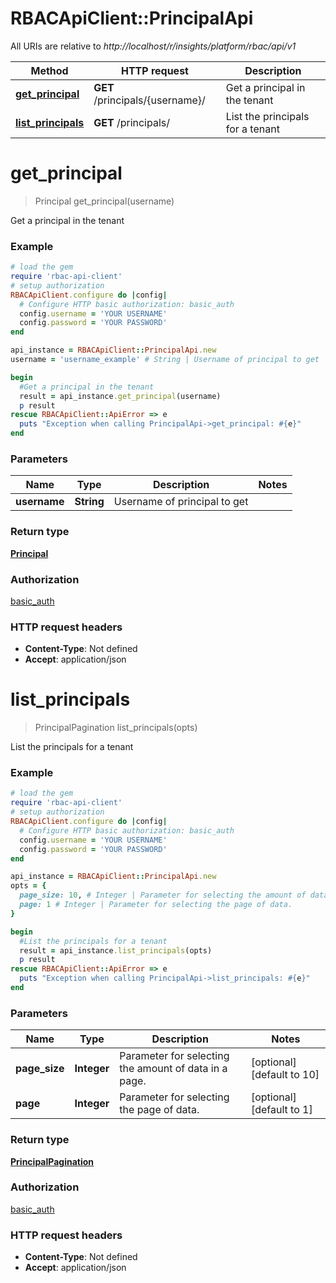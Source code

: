 # RBACApiClient::PrincipalApi

All URIs are relative to *http://localhost/r/insights/platform/rbac/api/v1*

Method | HTTP request | Description
------------- | ------------- | -------------
[**get_principal**](PrincipalApi.md#get_principal) | **GET** /principals/{username}/ | Get a principal in the tenant
[**list_principals**](PrincipalApi.md#list_principals) | **GET** /principals/ | List the principals for a tenant


# **get_principal**
> Principal get_principal(username)

Get a principal in the tenant

### Example
```ruby
# load the gem
require 'rbac-api-client'
# setup authorization
RBACApiClient.configure do |config|
  # Configure HTTP basic authorization: basic_auth
  config.username = 'YOUR USERNAME'
  config.password = 'YOUR PASSWORD'
end

api_instance = RBACApiClient::PrincipalApi.new
username = 'username_example' # String | Username of principal to get

begin
  #Get a principal in the tenant
  result = api_instance.get_principal(username)
  p result
rescue RBACApiClient::ApiError => e
  puts "Exception when calling PrincipalApi->get_principal: #{e}"
end
```

### Parameters

Name | Type | Description  | Notes
------------- | ------------- | ------------- | -------------
 **username** | **String**| Username of principal to get | 

### Return type

[**Principal**](Principal.md)

### Authorization

[basic_auth](../README.md#basic_auth)

### HTTP request headers

 - **Content-Type**: Not defined
 - **Accept**: application/json



# **list_principals**
> PrincipalPagination list_principals(opts)

List the principals for a tenant

### Example
```ruby
# load the gem
require 'rbac-api-client'
# setup authorization
RBACApiClient.configure do |config|
  # Configure HTTP basic authorization: basic_auth
  config.username = 'YOUR USERNAME'
  config.password = 'YOUR PASSWORD'
end

api_instance = RBACApiClient::PrincipalApi.new
opts = {
  page_size: 10, # Integer | Parameter for selecting the amount of data in a page.
  page: 1 # Integer | Parameter for selecting the page of data.
}

begin
  #List the principals for a tenant
  result = api_instance.list_principals(opts)
  p result
rescue RBACApiClient::ApiError => e
  puts "Exception when calling PrincipalApi->list_principals: #{e}"
end
```

### Parameters

Name | Type | Description  | Notes
------------- | ------------- | ------------- | -------------
 **page_size** | **Integer**| Parameter for selecting the amount of data in a page. | [optional] [default to 10]
 **page** | **Integer**| Parameter for selecting the page of data. | [optional] [default to 1]

### Return type

[**PrincipalPagination**](PrincipalPagination.md)

### Authorization

[basic_auth](../README.md#basic_auth)

### HTTP request headers

 - **Content-Type**: Not defined
 - **Accept**: application/json



